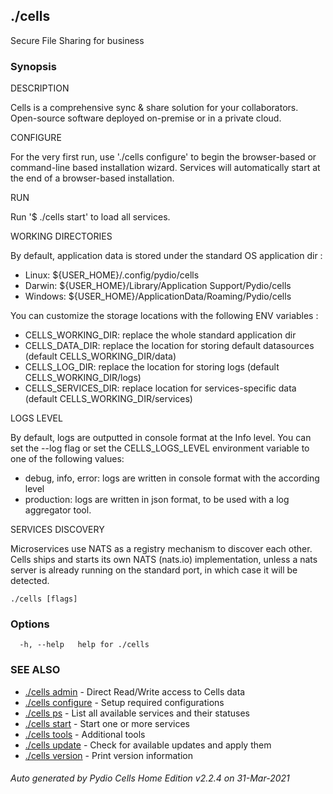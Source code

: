 ## ./cells

Secure File Sharing for business

### Synopsis


DESCRIPTION

  Cells is a comprehensive sync & share solution for your collaborators. 
  Open-source software deployed on-premise or in a private cloud.

CONFIGURE

  For the very first run, use './cells configure' to begin the browser-based or command-line based installation wizard. 
  Services will automatically start at the end of a browser-based installation.

RUN

  Run '$ ./cells start' to load all services.

WORKING DIRECTORIES

  By default, application data is stored under the standard OS application dir : 
  
   - Linux: ${USER_HOME}/.config/pydio/cells
   - Darwin: ${USER_HOME}/Library/Application Support/Pydio/cells
   - Windows: ${USER_HOME}/ApplicationData/Roaming/Pydio/cells

  You can customize the storage locations with the following ENV variables : 
  
   - CELLS_WORKING_DIR: replace the whole standard application dir
   - CELLS_DATA_DIR: replace the location for storing default datasources (default CELLS_WORKING_DIR/data)
   - CELLS_LOG_DIR: replace the location for storing logs (default CELLS_WORKING_DIR/logs)
   - CELLS_SERVICES_DIR: replace location for services-specific data (default CELLS_WORKING_DIR/services) 

LOGS LEVEL

  By default, logs are outputted in console format at the Info level. You can set the --log flag or set the 
  CELLS_LOGS_LEVEL environment variable to one of the following values:
   - debug, info, error: logs are written in console format with the according level
   - production: logs are written in json format, to be used with a log aggregator tool.

SERVICES DISCOVERY

  Microservices use NATS as a registry mechanism to discover each other. Cells ships and starts its own NATS (nats.io) 
  implementation, unless a nats server is already running on the standard port, in which case it will be detected.


```
./cells [flags]
```

### Options

```
  -h, --help   help for ./cells
```

### SEE ALSO

* [./cells admin](./cells-admin)	 - Direct Read/Write access to Cells data
* [./cells configure](./cells-configure)	 - Setup required configurations
* [./cells ps](./cells-ps)	 - List all available services and their statuses
* [./cells start](./cells-start)	 - Start one or more services
* [./cells tools](./cells-tools)	 - Additional tools
* [./cells update](./cells-update)	 - Check for available updates and apply them
* [./cells version](./cells-version)	 - Print version information

###### Auto generated by Pydio Cells Home Edition v2.2.4 on 31-Mar-2021
